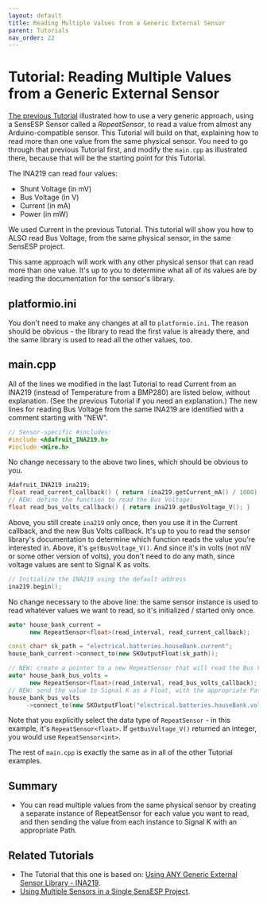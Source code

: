```yaml
---
layout: default
title: Reading Multiple Values from a Generic External Sensor
parent: Tutorials
nav_order: 22
---
```


# Tutorial: Reading Multiple Values from a Generic External Sensor

[The previous Tutorial](../bmp280_part_2) illustrated how to use a very generic approach, using a SensESP Sensor called a *RepeatSensor*, to read a value from almost any Arduino-compatible sensor. This Tutorial will build on that, explaining how to read more than one value from the same physical sensor. You need to go through that previous Tutorial first, and modify the `main.cpp` as illustrated there, because that will be the starting point for this Tutorial.

The INA219 can read four values:

* Shunt Voltage (in mV)
* Bus Voltage (in V)
* Current (in mA)
* Power (in mW)

We used Current in the previous Tutorial. This tutorial will show you how to ALSO read Bus Voltage, from the same physical sensor, in the same SensESP project.

This same approach will work with any other physical sensor that can read more than one value. It's up to you to determine what all of its values are by reading the documentation for the sensor's library.

## platformio.ini

You don't need to make any changes at all to `platformio.ini`. The reason should be obvious - the library to read the first value is already there, and the same library is used to read all the other values, too.

## main.cpp

All of the lines we modified in the last Tutorial to read Current from an INA219 (instead of Temperature from a BMP280) are listed below, without explanation. (See the previous Tutorial if you need an explanation.) The new lines for reading Bus Voltage from the same INA219 are identified with a comment starting with "NEW".

```c++
// Sensor-specific #includes:
#include <Adafruit_INA219.h>
#include <Wire.h>
```

No change necessary to the above two lines, which should be obvious to you.

```c++
Adafruit_INA219 ina219;
float read_current_callback() { return (ina219.getCurrent_mA() / 1000); }
// NEW: define the function to read the Bus Voltage:
float read_bus_volts_callback() { return ina219.getBusVoltage_V(); }
```

Above, you still create `ina219` only once, then you use it in the Current callback, and the new Bus Volts callback. It's up to you to read the sensor library's documentation to determine which function reads the value you're interested in. Above, it's `getBusVoltage_V()`. And since it's in volts (not mV or some other version of volts), you don't need to do any math, since voltage values are sent to Signal K as volts.

```c++
// Initialize the INA219 using the default address
ina219.begin();
```

No change necessary to the above line: the same sensor instance is used to read whatever values we want to read, so it's initialized / started only once.

```c++
auto* house_bank_current =
      new RepeatSensor<float>(read_interval, read_current_callback);

const char* sk_path = "electrical.batteries.houseBank.current";
house_bank_current->connect_to(new SKOutputFloat(sk_path));

// NEW: create a pointer to a new RepeatSensor that will read the Bus Voltage:
auto* house_bank_bus_volts =
      new RepeatSensor<float>(read_interval, read_bus_volts_callback);
// NEW: send the value to Signal K as a Float, with the appropriate Path
house_bank_bus_volts
     ->connect_to(new SKOutputFloat("electrical.batteries.houseBank.volts"));     
```
Note that you explicitly select the data type of `RepeatSensor` - in this example, it's `RepeatSensor<float>`. If `getBusVoltage_V()` returned an integer, you would use `RepeatSensor<int>`.

The rest of `main.cpp` is exactly the same as in all of the other Tutorial examples.

## Summary

* You can read multiple values from the same physical sensor by creating a separate instance of RepeatSensor for each value you want to read, and then sending the value from each instance to Signal K with an appropriate Path.

## Related Tutorials

* The Tutorial that this one is based on: [Using ANY Generic External Sensor Library - INA219](../bmp280_part_2).
* [Using Multiple Sensors in a Single SensESP Project](../multiple_sensors).
